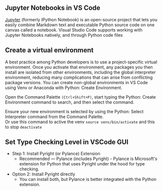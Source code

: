## Jupyter Notebooks in VS Code
[Jupyter](https://code.visualstudio.com/docs/datascience/jupyter-notebooks) (formerly IPython Notebook) is an open-source project that lets you easily combine Markdown text and executable Python source code on one canvas called a notebook. Visual Studio Code supports working with Jupyter Notebooks natively, and through Python code files

## Create a virtual environment
A best practice among Python developers is to use a project-specific virtual environment. Once you activate that environment, any packages you then install are isolated from other environments, including the global interpreter environment, reducing many complications that can arise from conflicting package versions. You can create non-global environments in VS Code using Venv or Anaconda with Python: Create Environment.  

Open the Command Palette `(Ctrl+Shift+P)`, start typing the Python: Create Environment command to search, and then select the command.

Ensure your new environment is selected by using the Python: Select Interpreter command from the Command Palette.  
Or use this command to active the venv `source venv/bin/activate` and this to stop `deactivate`

## Set Type Checking Level in VSCode GUI 

* Step 1: Install Pyright (or Pylance) Extension
  * Recommended — Pylance (includes Pyright) - Pylance is Microsoft's extension for Python that uses Pyright under the hood for type checking.
* Option 2: Install Pyright directly
  * You can install both, but Pylance is better integrated with the Python extension.